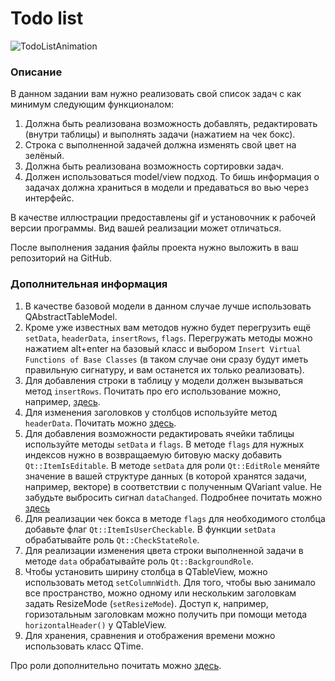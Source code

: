 # Todo list

![TodoListAnimation](https://user-images.githubusercontent.com/35418986/167744145-4348b540-3a29-4b6c-8826-a2110ac3db94.gif)

### Описание 

В данном задании вам нужно реализовать свой список задач с как минимум следующим функционалом:
1) Должна быть реализована возможность добавлять, редактировать (внутри таблицы) и выполнять задачи (нажатием на чек бокс).
2) Строка с выполненной задачей должна изменять свой цвет на зелёный.
3) Должна быть реализована возможность сортировки задач.
4) Должен использоваться model/view подход. То бишь информация о задачах должна храниться в модели и предаваться во вью через интерфейс.

В качестве иллюстрации предоставлены gif и установочник к рабочей версии программы. Вид вашей реализации может отличаться.

После выполнения задания файлы проекта нужно выложить в ваш репозиторий на GitHub.

### Дополнительная информация

1) В качестве базовой модели в данном случае лучше использовать QAbstractTableModel.
2) Кроме уже известных вам методов нужно будет перегрузить ещё `setData`, `headerData`, `insertRows`, `flags`. 
Перегружать методы можно нажатием alt+enter на базовый класс и выбором `Insert Virtual Functions of Base Classes` (в таком случае 
они сразу будут иметь правильную сигнатуру, и вам останется их только реализовать).
4) Для добавления строки в таблицу у модели должен вызываться метод `insertRows`. Почитать про его использование можно, например, 
[здесь](https://doc.qt.io/qt-5/model-view-programming.html#inserting-and-removing-rows).
4) Для изменения заголовков у столбцов используйте метод `headerData`. Почитать можно
[здесь](https://doc.qt.io/qt-5/model-view-programming.html#model-headers-and-data).
5) Для добавления возможности редактировать ячейки таблицы используйте методы `setData` и `flags`. В методе `flags` для нужных 
индексов нужно в возвращаемую битовую маску добавить `Qt::ItemIsEditable`. В методе `setData` для роли `Qt::EditRole` меняйте значение 
в вашей структуре данных (в которой хранятся задачи, например, векторе) в соответствии с полученным QVariant value. Не забудьте выбросить сигнал `dataChanged`. 
Подробнее почитать можно [здесь](https://doc.qt.io/qt-5/modelview.html#2-5-the-minimal-editing-example)
6) Для реализации чек бокса в методе `flags` для необходимого столбца добавьте флаг `Qt::ItemIsUserCheckable`. В функции `setData` обрабатывайте 
роль `Qt::CheckStateRole`.
7) Для реализации изменения цвета строки выполненной задачи в методе `data` обрабатывайте роль `Qt::BackgroundRole`.
8) Чтобы установить ширину столбца в QTableView, можно использовать метод `setColumnWidth`. Для того, чтобы вью занимало все пространство, 
можно одному или нескольким заголовкам задать ResizeMode (`setResizeMode`). Доступ к, например, горизотальным заголовкам можно получить при помощи 
метода `horizontalHeader()` у QTableView.
9) Для хранения, сравнения и отображения времени можно использовать класс QTime.

Про роли дополнительно почитать можно [здесь](https://doc.qt.io/qt-5/model-view-programming.html#item-roles).
